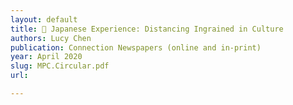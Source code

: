 ```yaml
---
layout: default
title: 🔬 Japanese Experience: Distancing Ingrained in Culture
authors: Lucy Chen
publication: Connection Newspapers (online and in-print)
year: April 2020
slug: MPC.Circular.pdf
url:

---
```

